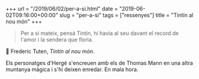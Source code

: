 +++
url = "/2019/06/02/per-a-si.html"
date = "2019-06-02T09:16:00+00:00"
slug = "per-a-si"
tags = ["ressenyes"]
title = "Tintín al nou món"
+++

> Per a si mateix, pensà Tintín, hi havia al seu davant el record de l'amor i la sendera que floria.

📖 Frederic Tuten, *Tintín al nou món*.

Els personatges d'Hergé s'encreuen amb els de Thomas Mann en una altra muntanya màgica i s'hi deixen enredar. En mala hora.
